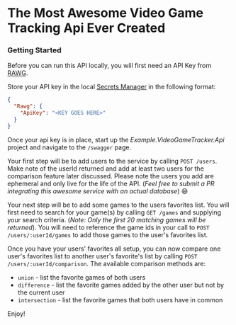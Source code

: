 # The Most Awesome Video Game Tracking Api Ever Created

### Getting Started

Before you can run this API locally, you will first need an API Key from [RAWG](https://rawg.io/apidocs).

Store your API key in the local [Secrets Manager](https://docs.microsoft.com/en-us/aspnet/core/security/app-secrets?view=aspnetcore-6.0&tabs=windows#secret-manager) in the following format:

```json
{
  "Rawg": {
    "ApiKey": "<KEY GOES HERE>"
  }
}
```

Once your api key is in place, start up the *Example.VideoGameTracker.Api* project and navigate to the `/swagger` page. 

Your first step will be to add users to the service by calling `POST /users`. Make note of the userId returned and add at least two users for the comparison feature later discussed. Please note the users you add are ephemeral and only live for the life of the API. (_Feel free to submit a PR integrating this awesome service with an actual database_) :smile:

Your next step will be to add some games to the users favorites list. You will first need to search for your game(s) by calling `GET /games` and supplying your search criteria. (_Note: Only the first 20 matching games will be returned_). You will need to reference the game ids in your call to `POST /users/:userId/games` to add those games to the user's favorites list.

Once you have your users' favorites all setup, you can now compare one user's favorites list to another user's favorite's list by calling `POST /users/:userId/comparison`. The available comparison methods are:
* `union` - list the favorite games of both users
* `difference` - list the favorite games added by the other user but not by the current user
* `intersection` - list the favorite games that both users have in common

Enjoy!